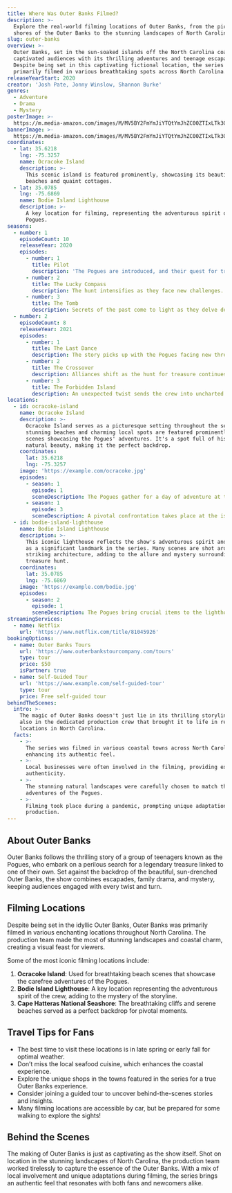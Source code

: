 ```yaml
---
title: Where Was Outer Banks Filmed?
description: >-
  Explore the real-world filming locations of Outer Banks, from the picturesque
  shores of the Outer Banks to the stunning landscapes of North Carolina.
slug: outer-banks
overview: >-
  Outer Banks, set in the sun-soaked islands off the North Carolina coast, has
  captivated audiences with its thrilling adventures and teenage escapades.
  Despite being set in this captivating fictional location, the series was
  primarily filmed in various breathtaking spots across North Carolina.
releaseYearStart: 2020
creator: 'Josh Pate, Jonny Winslow, Shannon Burke'
genres:
  - Adventure
  - Drama
  - Mystery
posterImage: >-
  https://m.media-amazon.com/images/M/MV5BY2FmYmJiYTQtYmJhZC00ZTIxLTk3OTAtNzc3NDk0NGMxYTdmXkEyXkFqcGc@._V1_SX300.jpg
bannerImage: >-
  https://m.media-amazon.com/images/M/MV5BY2FmYmJiYTQtYmJhZC00ZTIxLTk3OTAtNzc3NDk0NGMxYTdmXkEyXkFqcGc@._V1_SX300.jpg
coordinates:
  - lat: 35.6218
    lng: -75.3257
    name: Ocracoke Island
    description: >-
      This scenic island is featured prominently, showcasing its beautiful
      beaches and quaint cottages.
  - lat: 35.0785
    lng: -75.6869
    name: Bodie Island Lighthouse
    description: >-
      A key location for filming, representing the adventurous spirit of the
      Pogues.
seasons:
  - number: 1
    episodeCount: 10
    releaseYear: 2020
    episodes:
      - number: 1
        title: Pilot
        description: 'The Pogues are introduced, and their quest for treasure begins.'
      - number: 2
        title: The Lucky Compass
        description: The hunt intensifies as they face new challenges.
      - number: 3
        title: The Tomb
        description: Secrets of the past come to light as they delve deeper.
  - number: 2
    episodeCount: 8
    releaseYear: 2021
    episodes:
      - number: 1
        title: The Last Dance
        description: The story picks up with the Pogues facing new threats.
      - number: 2
        title: The Crossover
        description: Alliances shift as the hunt for treasure continues.
      - number: 3
        title: The Forbidden Island
        description: An unexpected twist sends the crew into uncharted territory.
locations:
  - id: ocracoke-island
    name: Ocracoke Island
    description: >-
      Ocracoke Island serves as a picturesque setting throughout the series. The
      stunning beaches and charming local spots are featured prominently in
      scenes showcasing the Pogues' adventures. It's a spot full of history and
      natural beauty, making it the perfect backdrop.
    coordinates:
      lat: 35.6218
      lng: -75.3257
    image: 'https://example.com/ocracoke.jpg'
    episodes:
      - season: 1
        episode: 1
        sceneDescription: The Pogues gather for a day of adventure at the beach.
      - season: 1
        episode: 3
        sceneDescription: A pivotal confrontation takes place at the island's harbor.
  - id: bodie-island-lighthouse
    name: Bodie Island Lighthouse
    description: >-
      This iconic lighthouse reflects the show's adventurous spirit and serves
      as a significant landmark in the series. Many scenes are shot around its
      striking architecture, adding to the allure and mystery surrounding the
      treasure hunt.
    coordinates:
      lat: 35.0785
      lng: -75.6869
    image: 'https://example.com/bodie.jpg'
    episodes:
      - season: 2
        episode: 1
        sceneDescription: The Pogues bring crucial items to the lighthouse for a secret meeting.
streamingServices:
  - name: Netflix
    url: 'https://www.netflix.com/title/81045926'
bookingOptions:
  - name: Outer Banks Tours
    url: 'https://www.outerbankstourcompany.com/tours'
    type: tour
    price: $50
    isPartner: true
  - name: Self-Guided Tour
    url: 'https://www.example.com/self-guided-tour'
    type: tour
    price: Free self-guided tour
behindTheScenes:
  intro: >-
    The magic of Outer Banks doesn't just lie in its thrilling storyline but
    also in the dedicated production crew that brought it to life in real-world
    locations in North Carolina.
  facts:
    - >-
      The series was filmed in various coastal towns across North Carolina,
      enhancing its authentic feel.
    - >-
      Local businesses were often involved in the filming, providing extra
      authenticity.
    - >-
      The stunning natural landscapes were carefully chosen to match the
      adventures of the Pogues.
    - >-
      Filming took place during a pandemic, prompting unique adaptations in
      production.
---
```


## About Outer Banks

Outer Banks follows the thrilling story of a group of teenagers known as the Pogues, who embark on a perilous search for a legendary treasure linked to one of their own. Set against the backdrop of the beautiful, sun-drenched Outer Banks, the show combines escapades, family drama, and mystery, keeping audiences engaged with every twist and turn.

## Filming Locations

Despite being set in the idyllic Outer Banks, Outer Banks was primarily filmed in various enchanting locations throughout North Carolina. The production team made the most of stunning landscapes and coastal charm, creating a visual feast for viewers.

Some of the most iconic filming locations include:

1. **Ocracoke Island**: Used for breathtaking beach scenes that showcase the carefree adventures of the Pogues.
2. **Bodie Island Lighthouse**: A key location representing the adventurous spirit of the crew, adding to the mystery of the storyline.
3. **Cape Hatteras National Seashore**: The breathtaking cliffs and serene beaches served as a perfect backdrop for pivotal moments.

## Travel Tips for Fans

- The best time to visit these locations is in late spring or early fall for optimal weather.
- Don’t miss the local seafood cuisine, which enhances the coastal experience.
- Explore the unique shops in the towns featured in the series for a true Outer Banks experience.
- Consider joining a guided tour to uncover behind-the-scenes stories and insights.
- Many filming locations are accessible by car, but be prepared for some walking to explore the sights!

## Behind the Scenes

The making of Outer Banks is just as captivating as the show itself. Shot on location in the stunning landscapes of North Carolina, the production team worked tirelessly to capture the essence of the Outer Banks. With a mix of local involvement and unique adaptations during filming, the series brings an authentic feel that resonates with both fans and newcomers alike.
